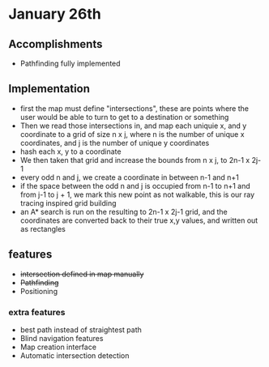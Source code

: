 # January 26th


## Accomplishments

* Pathfinding fully implemented

## Implementation

* first the map must define "intersections", these are points where the user would be able to turn to get to a destination or something
* Then we read those intersections in, and map each uniquie x, and y coordinate to a grid of size n x j, where n is the number of unique x coordinates, and j is the number of unique y coordinates
* hash each x, y to a coordinate
* We then taken that grid and increase the bounds from n x j, to 2n-1 x 2j-1
* every odd n and j, we create a coordinate in between n-1 and n+1
* if the space between the odd n and j is occupied from n-1 to n+1 and from j-1 to j + 1, we mark this new point as not walkable, this is our ray tracing inspired grid building
* an A* search is run on the resulting to 2n-1 x 2j-1 grid, and the coordinates are converted back to their true x,y values, and written out as rectangles 

## features

* ~~intersection defined in map manually~~
* ~~Pathfinding~~
* Positioning

### extra features

* best path instead of straightest path
* Blind navigation features
* Map creation interface
* Automatic intersection detection
